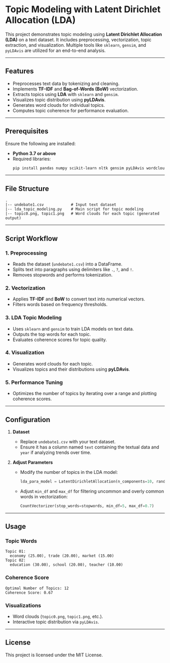 # Topic Modeling with Latent Dirichlet Allocation (LDA)

This project demonstrates topic modeling using **Latent Dirichlet Allocation (LDA)** on a text dataset. It includes preprocessing, vectorization, topic extraction, and visualization. Multiple tools like `sklearn`, `gensim`, and `pyLDAvis` are utilized for an end-to-end analysis.

---

## Features

- Preprocesses text data by tokenizing and cleaning.
- Implements **TF-IDF** and **Bag-of-Words (BoW)** vectorization.
- Extracts topics using **LDA** with `sklearn` and `gensim`.
- Visualizes topic distribution using **pyLDAvis**.
- Generates word clouds for individual topics.
- Computes topic coherence for performance evaluation.

---

## Prerequisites

Ensure the following are installed:

- **Python 3.7 or above**
- Required libraries:
  ```bash
  pip install pandas numpy scikit-learn nltk gensim pyLDAvis wordcloud matplotlib tqdm
  ```

---

## File Structure

```plaintext
.
|-- undebate1.csv            # Input text dataset
|-- lda_topic_modeling.py    # Main script for topic modeling
|-- topic0.png, topic1.png   # Word clouds for each topic (generated output)
```

---

## Script Workflow

### 1. **Preprocessing**
- Reads the dataset (`undebate1.csv`) into a DataFrame.
- Splits text into paragraphs using delimiters like `.`, `?`, and `!`.
- Removes stopwords and performs tokenization.

### 2. **Vectorization**
- Applies **TF-IDF** and **BoW** to convert text into numerical vectors.
- Filters words based on frequency thresholds.

### 3. **LDA Topic Modeling**
- Uses `sklearn` and `gensim` to train LDA models on text data.
- Outputs the top words for each topic.
- Evaluates coherence scores for topic quality.

### 4. **Visualization**
- Generates word clouds for each topic.
- Visualizes topics and their distributions using **pyLDAvis**.

### 5. **Performance Tuning**
- Optimizes the number of topics by iterating over a range and plotting coherence scores.

---

## Configuration

1. **Dataset**
   - Replace `undebate1.csv` with your text dataset.
   - Ensure it has a column named `text` containing the textual data and `year` if analyzing trends over time.

2. **Adjust Parameters**
   - Modify the number of topics in the LDA model:
     ```python
     lda_para_model = LatentDirichletAllocation(n_components=10, random_state=42)
     ```
   - Adjust `min_df` and `max_df` for filtering uncommon and overly common words in vectorization:
     ```python
     CountVectorizer(stop_words=stopwords, min_df=5, max_df=0.7)
     ```

---

## Usage

### Topic Words
```
Topic 01:
  economy (25.00), trade (20.00), market (15.00)
Topic 02:
  education (30.00), school (20.00), teacher (10.00)
```

### Coherence Score
```
Optimal Number of Topics: 12
Coherence Score: 0.67
```

### Visualizations
- Word clouds (`topic0.png`, `topic1.png`, etc.).
- Interactive topic distribution via `pyLDAvis`.

---

## License

This project is licensed under the MIT License.
